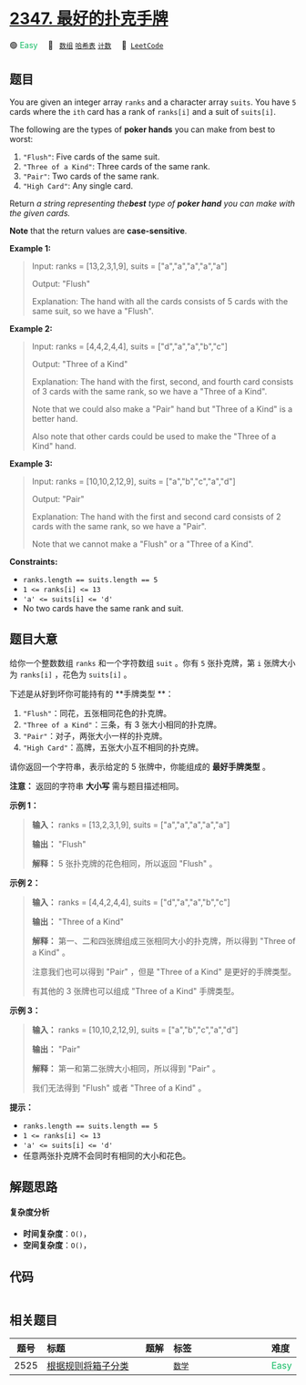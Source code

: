 # [2347. 最好的扑克手牌](https://leetcode.com/problems/best-poker-hand)

🟢 <font color=#15bd66>Easy</font>&emsp; 🔖&ensp; [`数组`](/leetcode-js/outline/tag/array.md) [`哈希表`](/leetcode-js/outline/tag/hash-table.md) [`计数`](/leetcode-js/outline/tag/counting.md)&emsp; 🔗&ensp;[`LeetCode`](https://leetcode.com/problems/best-poker-hand)

## 题目

You are given an integer array `ranks` and a character array `suits`. You have
`5` cards where the `ith` card has a rank of `ranks[i]` and a suit of
`suits[i]`.

The following are the types of **poker hands** you can make from best to
worst:

  1. `"Flush"`: Five cards of the same suit.
  2. `"Three of a Kind"`: Three cards of the same rank.
  3. `"Pair"`: Two cards of the same rank.
  4. `"High Card"`: Any single card.

Return _a string representing the**best** type of **poker hand** you can make
with the given cards._

**Note** that the return values are **case-sensitive**.



**Example 1:**

> Input: ranks = [13,2,3,1,9], suits = ["a","a","a","a","a"]
> 
> Output: "Flush"
> 
> Explanation: The hand with all the cards consists of 5 cards with the same suit, so we have a "Flush".

**Example 2:**

> Input: ranks = [4,4,2,4,4], suits = ["d","a","a","b","c"]
> 
> Output: "Three of a Kind"
> 
> Explanation: The hand with the first, second, and fourth card consists of 3 cards with the same rank, so we have a "Three of a Kind".
> 
> Note that we could also make a "Pair" hand but "Three of a Kind" is a better hand.
> 
> Also note that other cards could be used to make the "Three of a Kind" hand.

**Example 3:**

> Input: ranks = [10,10,2,12,9], suits = ["a","b","c","a","d"]
> 
> Output: "Pair"
> 
> Explanation: The hand with the first and second card consists of 2 cards with the same rank, so we have a "Pair".
> 
> Note that we cannot make a "Flush" or a "Three of a Kind".

**Constraints:**

  * `ranks.length == suits.length == 5`
  * `1 <= ranks[i] <= 13`
  * `'a' <= suits[i] <= 'd'`
  * No two cards have the same rank and suit.


## 题目大意

给你一个整数数组 `ranks` 和一个字符数组 `suit` 。你有 `5` 张扑克牌，第 `i` 张牌大小为 `ranks[i]` ，花色为
`suits[i]` 。

下述是从好到坏你可能持有的 **手牌类型  **：

  1. `"Flush"`：同花，五张相同花色的扑克牌。
  2. `"Three of a Kind"`：三条，有 3 张大小相同的扑克牌。
  3. `"Pair"`：对子，两张大小一样的扑克牌。
  4. `"High Card"`：高牌，五张大小互不相同的扑克牌。

请你返回一个字符串，表示给定的 5 张牌中，你能组成的 **最好手牌类型**  。

**注意：** 返回的字符串 **大小写**  需与题目描述相同。



**示例 1：**

> 
> 
> 
> 
> 
> **输入：** ranks = [13,2,3,1,9], suits = ["a","a","a","a","a"]
> 
> **输出：** "Flush"
> 
> **解释：** 5 张扑克牌的花色相同，所以返回 "Flush" 。
> 
> 

**示例 2：**

> 
> 
> 
> 
> 
> **输入：** ranks = [4,4,2,4,4], suits = ["d","a","a","b","c"]
> 
> **输出：** "Three of a Kind"
> 
> **解释：** 第一、二和四张牌组成三张相同大小的扑克牌，所以得到 "Three of a Kind" 。
> 
> 注意我们也可以得到 "Pair" ，但是 "Three of a Kind" 是更好的手牌类型。
> 
> 有其他的 3 张牌也可以组成 "Three of a Kind" 手牌类型。

**示例 3：**

> 
> 
> 
> 
> 
> **输入：** ranks = [10,10,2,12,9], suits = ["a","b","c","a","d"]
> 
> **输出：** "Pair"
> 
> **解释：** 第一和第二张牌大小相同，所以得到 "Pair" 。
> 
> 我们无法得到 "Flush" 或者 "Three of a Kind" 。
> 
> 



**提示：**

  * `ranks.length == suits.length == 5`
  * `1 <= ranks[i] <= 13`
  * `'a' <= suits[i] <= 'd'`
  * 任意两张扑克牌不会同时有相同的大小和花色。


## 解题思路

#### 复杂度分析

- **时间复杂度**：`O()`，
- **空间复杂度**：`O()`，

## 代码

```javascript

```

## 相关题目

<!-- prettier-ignore -->
| 题号 | 标题 | 题解 | 标签 | 难度 |
| :------: | :------ | :------: | :------ | :------ |
| 2525 | [根据规则将箱子分类](https://leetcode.com/problems/categorize-box-according-to-criteria) |  |  [`数学`](/leetcode-js/outline/tag/math.md) | <font color=#15bd66>Easy</font> |

<style>
.blue {
    background-color: #096dd9;
    padding: 0.25rem 0.5rem;
    margin: 0;
    font-size: 0.85em;
    border-radius: 3px;
    color: white;
    font-weight: 500;
}
table th:first-of-type { width: 10%; }
table th:nth-of-type(2) { width: 35%; }
table th:nth-of-type(3) { width: 10%; }
table th:nth-of-type(4) { width: 35%; }
table th:nth-of-type(5) { width: 10%; }
</style>
